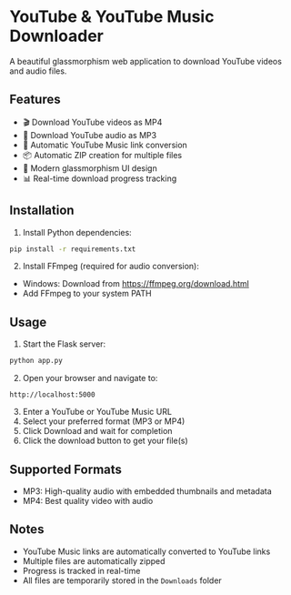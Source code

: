 # YouTube & YouTube Music Downloader

A beautiful glassmorphism web application to download YouTube videos and audio files.

## Features

- 🎬 Download YouTube videos as MP4
- 🎵 Download YouTube audio as MP3
- 🔄 Automatic YouTube Music link conversion
- 📦 Automatic ZIP creation for multiple files
- 🎨 Modern glassmorphism UI design
- 📊 Real-time download progress tracking

## Installation

1. Install Python dependencies:
```bash
pip install -r requirements.txt
```

2. Install FFmpeg (required for audio conversion):
- Windows: Download from https://ffmpeg.org/download.html
- Add FFmpeg to your system PATH

## Usage

1. Start the Flask server:
```bash
python app.py
```

2. Open your browser and navigate to:
```
http://localhost:5000
```

3. Enter a YouTube or YouTube Music URL
4. Select your preferred format (MP3 or MP4)
5. Click Download and wait for completion
6. Click the download button to get your file(s)

## Supported Formats

- MP3: High-quality audio with embedded thumbnails and metadata
- MP4: Best quality video with audio

## Notes

- YouTube Music links are automatically converted to YouTube links
- Multiple files are automatically zipped
- Progress is tracked in real-time
- All files are temporarily stored in the `Downloads` folder

